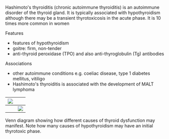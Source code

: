 Hashimoto's thyroiditis (chronic autoimmune thyroiditis) is an autoimmune disorder of the thyroid gland. It is typically associated with hypothyroidism although there may be a transient thyrotoxicosis in the acute phase. It is 10 times more common in women  
  
Features  
* features of hypothyroidism
* goitre: firm, non\-tender
* anti\-thyroid peroxidase (TPO) and also anti\-thyroglobulin (Tg) antibodies

  
Associations  
* other autoimmune conditions e.g. coeliac disease, type 1 diabetes mellitus, vitiligo
* Hashimoto's thyroiditis is associated with the development of MALT lymphoma

  


| [![](https://d32xxyeh8kfs8k.cloudfront.net/images_Passmedicine/pdd917.png)](https://d32xxyeh8kfs8k.cloudfront.net/images_Passmedicine/pdd917b.png) | |
| --- | --- |
|  | [![](https://d32xxyeh8kfs8k.cloudfront.net/css/images/mag_glass.png)](https://d32xxyeh8kfs8k.cloudfront.net/images_Passmedicine/pdd917b.png) |

Venn diagram showing how different causes of thyroid dysfunction may manifest. Note how many causes of hypothyroidism may have an initial thyrotoxic phase.